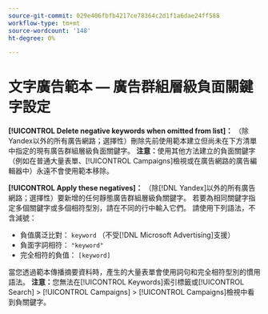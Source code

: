 ```yaml
---
source-git-commit: 029e406fbfb4217ce78364c2d1f1a6dae24ff588
workflow-type: tm+mt
source-wordcount: '148'
ht-degree: 0%

---
```

# 文字廣告範本 — 廣告群組層級負面關鍵字設定

**[!UICONTROL Delete negative keywords when omitted from list]：** （除Yandex以外的所有廣告網路；選擇性）刪除先前使用範本建立但尚未在下方清單中指定的現有廣告群組層級負面關鍵字。 **注意：**&#x200B;使用其他方法建立的負面關鍵字（例如在普通大量表單、[!UICONTROL Campaigns]檢視或在廣告網路的廣告編輯器中）永遠不會使用範本移除。

**[!UICONTROL Apply these negatives]：** （除[!DNL Yandex]以外的所有廣告網路；選擇性）要新增的任何靜態廣告群組層級負關鍵字。 若要為相同關鍵字指定多個關鍵字或多個相符型別，請在不同的行中輸入它們。 請使用下列語法，不含減號：

* 負值廣泛比對： `keyword` （不受[!DNL Microsoft Advertising]支援）
* 負面字詞相符： `"keyword"`
* 完全相符的負值： `[keyword]`

當您透過範本傳播摘要資料時，產生的大量表單會使用詞句和完全相符型別的慣用語法。 **注意：**&#x200B;您無法在[!UICONTROL Keywords]索引標籤或[!UICONTROL Search] > [!UICONTROL Campaigns] > [!UICONTROL Campaigns]檢視中看到負關鍵字。
